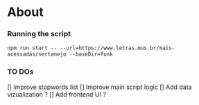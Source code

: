 # About #


### Running the script ###

```
npm run start -- --url=https://www.letras.mus.br/mais-acessadas/sertanejo --baseDir=funk
```

### TO DOs ###
[] Improve stopwords list
[] Improve main script logic
[] Add data vizualization ?
[] Add frontend UI ?
